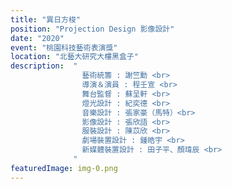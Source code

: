 ```yaml
---
title: "異日方梭"
position: "Projection Design 影像設計"
date: "2020"
event: "桃園科技藝術表演獎"
location: "北藝大研究大樓黑盒子"
description:  "
                藝術統籌 : 謝竺勳 <br>
                導演＆演員 : 程壬宣 <br>
                舞台監督 : 蘇呈軒 <br>
                燈光設計 : 紀奕德 <br>
                音樂設計 : 張家豪（馬特）<br>
                影像設計 : 張欣語 <br>
                服裝設計 : 陳苡欣 <br>
                劇場裝置設計 : 鍾皓宇 <br>
                新媒體裝置設計 : 田子平、顏瑋辰 <br>
              "
featuredImage: img-0.png
---
```

